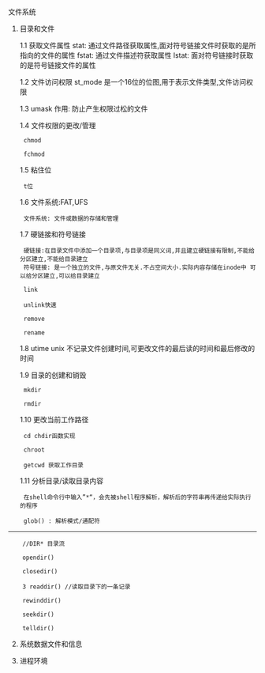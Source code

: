 <meta http-equiv="Content-Type" content="text/html; charset=utf-8" /> 
文件系统

1. 目录和文件

    1.1 获取文件属性
       stat: 通过文件路径获取属性,面对符号链接文件时获取的是所指向的文件的属性
       fstat: 通过文件描述符获取属性
       lstat: 面对符号链接时获取的是符号链接文件的属性
    
    1.2 文件访问权限
        st_mode 是一个16位的位图,用于表示文件类型,文件访问权限
    
    1.3 umask
        作用: 防止产生权限过松的文件
    
    1.4 文件权限的更改/管理
        
        chmod
        
        fchmod

    
    1.5 粘住位

        t位
    
    1.6 文件系统:FAT,UFS

        文件系统: 文件或数据的存储和管理
    
    1.7 硬链接和符号链接
    
        硬链接:在目录文件中添加一个目录项,与目录项是同义词,并且建立硬链接有限制,不能给分区建立,不能给目录建立
        符号链接: 是一个独立的文件,与原文件无关.不占空间大小.实际内容存储在inode中 可以给分区建立,可以给目录建立
        
        link
        
        unlink快速
        
        remove
        
        rename
        
    1.8 utime
        unix 不记录文件创建时间,可更改文件的最后读的时间和最后修改的时间
    
    1.9 目录的创建和销毁
    
        mkdir
         
        rmdir
    
    1.10 更改当前工作路径
        
        cd chdir函数实现
        
        chroot
        
        getcwd 获取工作目录

    
    1.11 分析目录/读取目录内容

        在shell命令行中输入”*“，会先被shell程序解析，解析后的字符串再传递给实际执行的程序
    
        glob() : 解析模式/通配符
---------------------------------------------------------        
        //DIR* 目录流
        
        opendir() 
        
        closedir()
        
        3 readdir() //读取目录下的一条记录
        
        rewinddir()
        
        seekdir()
        
        telldir()
        
        
    

2. 系统数据文件和信息

3. 进程环境

